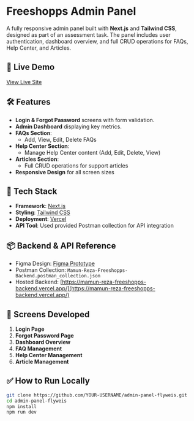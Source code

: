 # Freeshopps Admin Panel

A fully responsive admin panel built with **Next.js** and **Tailwind CSS**, designed as part of an assessment task. The panel includes user authentication, dashboard overview, and full CRUD operations for FAQs, Help Center, and Articles.

## 🔗 Live Demo

[View Live Site](https://admin-panel-flyweis-git-main-ajinas-projects.vercel.app/)

## 🛠️ Features

- **Login & Forgot Password** screens with form validation.
- **Admin Dashboard** displaying key metrics.
- **FAQs Section**: 
  - Add, View, Edit, Delete FAQs
- **Help Center Section**: 
  - Manage Help Center content (Add, Edit, Delete, View)
- **Articles Section**:
  - Full CRUD operations for support articles
- **Responsive Design** for all screen sizes

## 📂 Tech Stack

- **Framework**: [Next.js](https://nextjs.org/)
- **Styling**: [Tailwind CSS](https://tailwindcss.com/)
- **Deployment**: [Vercel](https://vercel.com/)
- **API Tool**: Used provided Postman collection for API integration

## 📦 Backend & API Reference

- Figma Design: [Figma Prototype](https://www.figma.com/proto/ztzp2OkhHC6aEK6zdp33A4/Freeshopps-admin-panel?page-id=2004%3A2&node-id=2095-6198&viewport=714%2C241%2C0.1&t=MCId7tcc9vRKppOk-1&scaling=scale-down&content-scaling=fixed&starting-point-node-id=2004%3A7)
- Postman Collection: `Mamun-Reza-Freeshopps-Backend.postman_collection.json`
- Hosted Backend: [https://mamun-reza-freeshopps-backend.vercel.app/](https://mamun-reza-freeshopps-backend.vercel.app/)

## 📸 Screens Developed

1. **Login Page**
2. **Forgot Password Page**
3. **Dashboard Overview**
4. **FAQ Management**
5. **Help Center Management**
6. **Article Management**

## ✅ How to Run Locally

```bash
git clone https://github.com/YOUR-USERNAME/admin-panel-flyweis.git
cd admin-panel-flyweis
npm install
npm run dev
